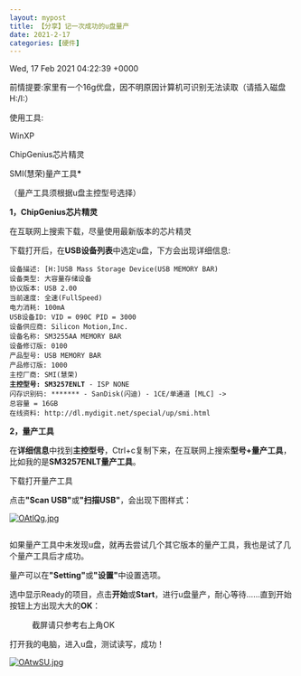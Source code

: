 ```yaml
---
layout: mypost
title: 【分享】记一次成功的u盘量产
date: 2021-2-17
categories: [硬件]
---
```


Wed, 17 Feb 2021 04:22:39 +0000
<p>前情提要:家里有一个16g优盘，因不明原因计算机可识别无法读取（请插入磁盘H:/I:）</p>
<!-- /wp:paragraph -->
<!-- more -->
<!-- wp:paragraph -->
<p>使用工具:</p>
<!-- /wp:paragraph -->

<!-- wp:paragraph -->
<p>WinXP</p>
<!-- /wp:paragraph -->

<!-- wp:paragraph -->
<p>ChipGenius芯片精灵</p>
<!-- /wp:paragraph -->

<!-- wp:paragraph -->
<p>SMI(慧荣)量产工具<strong>*</strong></p>
<!-- /wp:paragraph -->

<!-- wp:paragraph -->
<p><span class="has-inline-color has-cyan-bluish-gray-color">（量产工具须根据u盘主控型号选择）</span></p>
<!-- /wp:paragraph -->

<!-- wp:paragraph -->
<p></p>
<!-- /wp:paragraph -->

<!-- wp:paragraph -->
<p><strong>1，ChipGenius芯片精灵</strong></p>
<!-- /wp:paragraph -->

<!-- wp:paragraph -->
<p>在互联网上搜索下载，尽量使用最新版本的芯片精灵</p>
<!-- /wp:paragraph -->

<!-- wp:paragraph -->
<p>下载打开后，在<strong>USB设备列表</strong>中选定u盘，下方会出现详细信息:</p>
<!-- /wp:paragraph -->

<!-- wp:code -->
<pre class="wp-block-code"><code>设备描述: &#91;H:]USB Mass Storage Device(USB MEMORY BAR)　
设备类型: 大容量存储设备　
协议版本: USB 2.00　
当前速度: 全速(FullSpeed)　
电力消耗: 100mA 
USB设备ID: VID = 090C PID = 3000
设备供应商: Silicon Motion,Inc.　
设备名称: SM3255AA MEMORY BAR
设备修订版: 0100　
产品型号: USB MEMORY BAR
产品修订版: 1000　
主控厂商: SMI(慧荣)　
<strong>主控型号: SM3257ENLT</strong> - ISP NONE
闪存识别码: ******* - SanDisk(闪迪) - 1CE/单通道 &#91;MLC] -> 
总容量 = 16GB　
在线资料: http://dl.mydigit.net/special/up/smi.html</code></pre>
<!-- /wp:code -->

<!-- wp:paragraph -->
<p><strong>2，量产工具</strong></p>
<!-- /wp:paragraph -->

<!-- wp:paragraph -->
<p>在<strong>详细信息</strong>中找到<strong>主控型号</strong>，Ctrl+c复制下来，在互联网上搜索<strong>型号+量产工具</strong>，比如我的是<strong>SM3257ENLT量产工具</strong>。</p>
<!-- /wp:paragraph -->

<!-- wp:paragraph -->
<p>下载打开量产工具</p>
<!-- /wp:paragraph -->

<!-- wp:paragraph -->
<p>点击<strong>"Scan USB"</strong>或<strong>"扫描USB"</strong>，会出现下图样式：</p>
<!-- /wp:paragraph -->

[![OAtlQg.jpg](https://s1.ax1x.com/2022/05/03/OAtlQg.jpg)](https://imgtu.com/i/OAtlQg)

<!-- wp:image {"id":59,"sizeSlug":"large","linkDestination":"attachment"} -->
<figure class="wp-block-image size-large"><a href="http://wuko.top/?attachment_id=59"><img src="http://wuko.top/wp-content/uploads/2021/02/Screenshot_20210217113019_compress97-1024x751.jpg" alt="" class="wp-image-59"/></a></figure>
<!-- /wp:image -->

<!-- wp:paragraph -->
<p>如果量产工具中未发现u盘，就再去尝试几个其它版本的量产工具，我也是试了几个量产工具后才成功。</p>
<!-- /wp:paragraph -->

<!-- wp:paragraph -->
<p>量产可以在<strong>"Setting"</strong>或<strong>"设置"</strong>中设置选项。</p>
<!-- /wp:paragraph -->

<!-- wp:paragraph -->
<p>选中显示Ready的项目，点击<strong>开始</strong>或<strong>Start</strong>，进行u盘量产，耐心等待……直到开始按钮上方出现大大的<strong>OK</strong>：</p>
<!-- /wp:paragraph -->

<!-- wp:image {"id":60,"sizeSlug":"large","linkDestination":"attachment"} -->
<figure class="wp-block-image size-large"><a href="http://wuko.top/?attachment_id=60"><img src="http://wuko.top/wp-content/uploads/2021/02/Screenshot_20210217113256_compress78-1024x758.jpg" alt="" class="wp-image-60"/></a><figcaption><span class="has-inline-color has-cyan-bluish-gray-color">截屏请只参考右上角OK</span></figcaption></figure>
<!-- /wp:image -->

<!-- wp:paragraph -->
<p>打开我的电脑，进入u盘，测试读写，成功！</p>
<!-- /wp:paragraph -->

[![OAtwSU.jpg](https://s1.ax1x.com/2022/05/03/OAtwSU.jpg)](https://imgtu.com/i/OAtwSU)